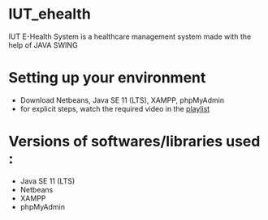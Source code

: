 # IUT_ehealth
IUT E-Health System is a healthcare management system made with the help of JAVA SWING


# Setting up your environment

  - Download Netbeans, Java SE 11 (LTS), XAMPP, phpMyAdmin
  - for explicit steps, watch the required video in the [playlist](https://youtube.com/playlist?list=PLDQpejAKtcJAVlYGHO2js4wMm7EMhi-74)

# Versions of softwares/libraries used :
- Java SE 11 (LTS)
- Netbeans
- XAMPP
- phpMyAdmin
